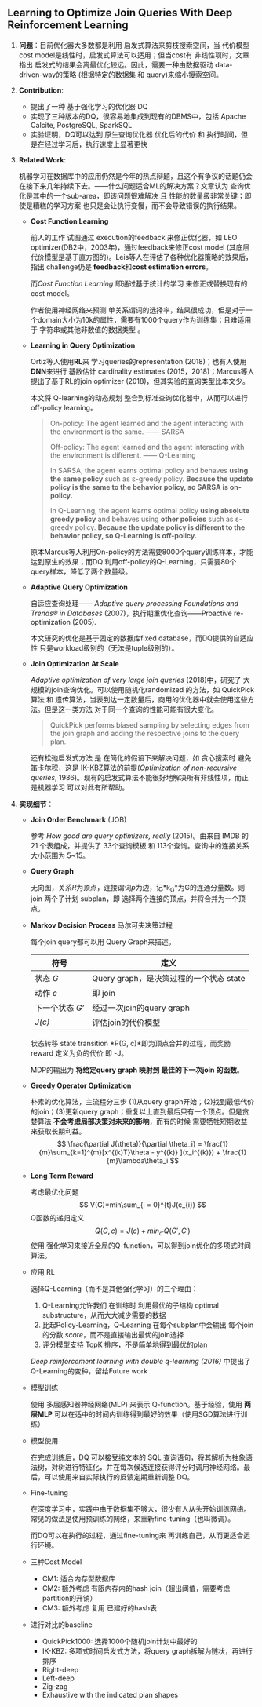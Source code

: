 ## Learning to Optimize Join Queries With Deep Reinforcement Learning

1. **问题**：目前优化器大多数都是利用 启发式算法来剪枝搜索空间，当 代价模型cost model是线性时，启发式算法可以适用；但当cost有 非线性项时，文章指出 启发式的结果会离最优化较远。因此，需要一种由数据驱动 data-driven-way的策略 (根据特定的数据集 和 query)来缩小搜索空间。

2. **Contribution**: 
   - 提出了一种 基于强化学习的优化器 DQ
   - 实现了三种版本的DQ，很容易地集成到现有的DBMS中，包括 Apache Calcite, PostgreSQL, SparkSQL
   - 实验证明，DQ可以达到 原生查询优化器 优化后的代价 和 执行时间，但是在经过学习后，执行速度上显著更快

3. **Related Work**:

   机器学习在数据库中的应用仍然是今年的热点辩题，且这个有争议的话题仍会在接下来几年持续下去。——什么问题适合ML的解决方案？文章认为 查询优化是其中的一个sub-area，即该问题很难解决 且 性能的数量级非常关键；即使是糟糕的学习方案 也只是会让执行变慢，而不会导致错误的执行结果。

   - **Cost Function Learning**

     前人的工作 试图通过 execution的feedback 来修正优化器，如 LEO optimizer(DB2中，2003年)，通过feedback来修正cost model (其底层代价模型是基于直方图的)。Leis等人在评估了各种优化器策略的效果后，指出 challenge仍是 **feedback**和**cost estimation errors**。

     而*Cost Function Learning* 即通过基于统计的学习 来修正或替换现有的cost model。

     作者使用神经网络来预测 单关系谓词的选择率，结果很成功，但是对于一个domain大小为10k的属性，需要有1000个query作为训练集；且难适用于 字符串或其他非数值的数据类型 。

   - **Learning in Query Optimization**

     Ortiz等人使用**RL**来 学习queries的representation (2018)；也有人使用 **DNN**来进行 基数估计 cardinality estimates (2015，2018)；Marcus等人 提出了基于RL的join optimizer (2018)，但其实验的查询类型比本文少。
   
     本文将 Q-learning的动态规划 整合到标准查询优化器中，从而可以进行off-policy learning。
     
     > On-policy: The agent learned and the agent interacting with the environment is the same. —— SARSA
     >
     > Off-policy: The agent learned and the agent interacting with the environment is different. —— Q-Learning
     >
     > In SARSA, the agent learns optimal policy and behaves **using the same policy** such as ε-greedy policy. **Because the update policy is the same to the behavior policy, so SARSA is on-policy.**
     >
     > In Q-Learning, the agent learns optimal policy **using absolute greedy policy** and behaves using **other policies** such as ε-greedy policy. **Because the update policy is different to the behavior policy, so Q-Learning is off-policy.**
     
     原本Marcus等人利用On-policy的方法需要8000个query训练样本，才能达到原生的效果；而DQ 利用off-policy的Q-Learning，只需要80个query样本，降低了两个数量级。
     
   - **Adaptive Query Optimization**
   
     自适应查询处理—— *Adaptive query processing Foundations and Trends® in Databases* (2007)，执行期重优化查询——Proactive re-optimization (2005). 
   
     本文研究的优化是基于固定的数据库fixed database，而DQ提供的自适应性 只是workload级别的（无法是tuple级别的）。 
   
   - **Join Optimization At Scale**
   
     *Adaptive optimization of very large join queries* (2018)中，研究了 大规模的join查询优化。可以使用随机化randomized 的方法，如 QuickPick算法 和 遗传算法，当表到达一定数量后，商用的优化器中就会使用这些方法。但是这一类方法 对于同一个查询的性能可能有很大变化。
   
     > QuickPick performs biased sampling by selecting edges from the join graph and adding the respective joins to the query plan. 
     
     还有松弛启发式方法 是 在简化的假设下来解决问题，如 贪心搜索时 避免笛卡尔积，这是 IK-KBZ算法的前提(*Optimization of non-recursive queries*, 1986)。现有的启发式算法不能很好地解决所有非线性项，而正是机器学习 可以对此有所帮助。
   
4. **实现细节**：

   - **Join Order Benchmark** (JOB)

     参考 *How good are query optimizers, really* (2015)。由来自 IMDB 的 21 个表组成，并提供了 33个查询模板 和 113个查询。查询中的连接关系大小范围为 5~15。

   - **Query Graph**
   
     无向图，关系*R*为顶点，连接谓词*p*为边，记*k<sub>G</sub>*为G的连通分量数。则 join 两个子计划 subplan，即 选择两个连接的顶点，并将合并为一个顶点。
   
   - **Markov Decision Process** 马尔可夫决策过程
   
     每个join query都可以用 Query Graph来描述。
   
     | 符号            | 定义                                    |
     | --------------- | --------------------------------------- |
     | 状态 *G*        | Query graph，是决策过程的一个状态 state |
     | 动作 *c*        | 即 join                                 |
     | 下一个状态 *G’* | 经过一次join的query graph               |
     | *J(c)*          | 评估join的代价模型                      |
   
     状态转移 state transition *P(G, c)*即为顶点合并的过程，而奖励 reward 定义为负的代价 即 -J。
   
     MDP的输出为 **将给定query graph 映射到 最佳的下一次join 的函数**。
   
   - **Greedy Operator Optimization**
   
     朴素的优化算法，主流程分三步 (1)从query graph开始；(2)找到最低代价的join；(3)更新query graph；重复以上直到最后只有一个顶点。但是贪婪算法 **不会考虑局部决策对未来的影响**，而有的时候 需要牺牲短期收益 来获取长期利益。
     $$
     \frac{\partial J(\theta)}{\partial \theta_i} = \frac{1}{m}\sum_{k=1}^{m}[x^{(k)T}\theta - y^{(k)} ](x_i^{(k)}) + \frac{1}{m}\lambda\theta_i
     $$
   
   - **Long Term Reward**
   
     考虑最优化问题
     $$
     V(G)=min\sum_{i = 0}^{t}J(c_{i})
     $$
     Q函数的递归定义
     $$
     Q(G,c)=J(c)+min_{c'}Q(G',C')
     $$
     使用 强化学习来接近全局的Q-function，可以得到join优化的多项式时间算法。
   
   - 应用 RL
   
     选择Q-Learning（而不是其他强化学习）的三个理由：
   
     1. Q-Learning允许我们 在训练时 利用最优的子结构 optimal substructure，从而大大减少需要的数据
     2. 比起Policy-Learning，Q-Learning 在每个subplan中会输出 每个join的分数 *score*，而不是直接输出最优的join选择
     3. 评分模型支持 TopK 排序，不是简单地得到最优的plan
   
     *Deep reinforcement learning with double q-learning (2016)* 中提出了Q-Learning的变种，留给Future work
   
   - 模型训练
   
     使用 多层感知器神经网络(MLP) 来表示 Q-function。基于经验，使用 **两层MLP** 可以在适中的时间内训练得到最好的效果（使用SGD算法进行训练）
   
   - 模型使用
   
     在完成训练后，DQ 可以接受纯文本的 SQL 查询语句，将其解析为抽象语法树，对树进行特征化，并在每次候选连接获得评分时调用神经网络。最后，可以使用来自实际执行的反馈定期重新调整 DQ。
   
   - Fine-tuning
   
     在深度学习中，实践中由于数据集不够大，很少有人从头开始训练网络。常见的做法是使用预训练的网络，来重新fine-tuning（也叫微调）。
   
     而DQ可以在执行的过程，通过fine-tuning来 再训练自己，从而更适合运行环境。
   
   - 三种Cost Model
     - CM1: 适合内存型数据库
     - CM2: 额外考虑 有限内存内的hash join（超出阈值，需要考虑 partition的开销）
     - CM3: 额外考虑 复用 已建好的hash表
   - 进行对比的baseline
     - QuickPick1000: 选择1000个随机join计划中最好的
     - IK-KBZ: 多项式时间启发式方法，将query graph拆解为链状，再进行排序
     - Right-deep
     - Left-deep
     - Zig-zag
     - Exhaustive with the indicated plan shapes
   
   

